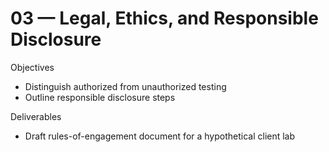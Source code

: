 # 03 — Legal, Ethics, and Responsible Disclosure

Objectives
- Distinguish authorized from unauthorized testing
- Outline responsible disclosure steps

Deliverables
- Draft rules-of-engagement document for a hypothetical client lab
